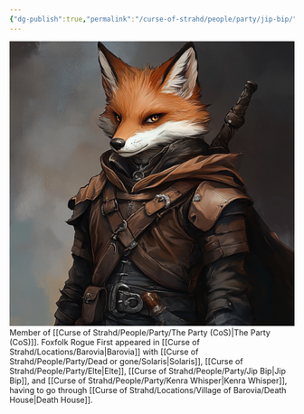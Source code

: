```yaml
---
{"dg-publish":true,"permalink":"/curse-of-strahd/people/party/jip-bip/"}
---
```


![JipBip.jpg|500](/img/user/Curse%20of%20Strahd/Images/JipBip.jpg)
Member of [[Curse of Strahd/People/Party/The Party (CoS)\|The Party (CoS)]].
Foxfolk Rogue
First appeared in [[Curse of Strahd/Locations/Barovia\|Barovia]] with [[Curse of Strahd/People/Party/Dead or gone/Solaris\|Solaris]], [[Curse of Strahd/People/Party/Elte\|Elte]], [[Curse of Strahd/People/Party/Jip Bip\|Jip Bip]], and [[Curse of Strahd/People/Party/Kenra Whisper\|Kenra Whisper]], having to go through [[Curse of Strahd/Locations/Village of Barovia/Death House\|Death House]].